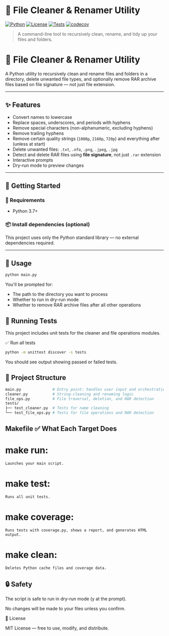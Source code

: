 # 🧹 File Cleaner & Renamer Utility

[![Python](https://img.shields.io/badge/python-3.7%2B-blue.svg)](https://www.python.org/)
[![License](https://img.shields.io/badge/license-MIT-green.svg)](LICENSE)
[![Tests](https://github.com/copeia/scripts/actions/workflows/t_cleaner.yaml/badge.svg)](https://github.com/copeia/scripts/actions)
[![codecov](https://codecov.io/gh/copeia/scripts/branch/master/graph/badge.svg)](https://codecov.io/gh/copeia/scripts)

> A command-line tool to recursively clean, rename, and tidy up your files and folders.

# 🧹 File Cleaner & Renamer Utility

A Python utility to recursively clean and rename files and folders in a directory, delete unwanted file types, and optionally remove RAR archive files based on file signature — not just file extension.

---

## ✨ Features

- Convert names to lowercase
- Replace spaces, underscores, and periods with hyphens
- Remove special characters (non-alphanumeric, excluding hyphens)
- Remove trailing hyphens
- Remove certain quality strings (`1080p`, `2160p`, `720p`) and everything after (unless at start)
- Delete unwanted files: `.txt`, `.nfo`, `.png`, `.jpeg`, `.jpg`
- Detect and delete RAR files using **file signature**, not just `.rar` extension
- Interactive prompts
- Dry-run mode to preview changes

---

## 🏁 Getting Started

### 🔧 Requirements

- Python 3.7+

### 📦 Install dependencies (optional)

This project uses only the Python standard library — no external dependencies required.

---

## 🚀 Usage

```bash
python main.py
```

You'll be prompted for:

- The path to the directory you want to process
- Whether to run in dry-run mode
- Whether to remove RAR archive files after all other operations

## 🧪 Running Tests

This project includes unit tests for the cleaner and file operations modules.

✅ Run all tests

```bash
python -m unittest discover -s tests
```

You should see output showing passed or failed tests.

## 🧱 Project Structure

```bash
main.py              # Entry point: handles user input and orchestration
cleaner.py           # String-cleaning and renaming logic
file_ops.py          # File traversal, deletion, and RAR detection
tests/
├── test_cleaner.py  # Tests for name cleaning
└── test_file_ops.py # Tests for file operations and RAR detection
```

## Makefile ✅ What Each Target Does
# make run: 
    Launches your main script.

# make test: 
    Runs all unit tests.

# make coverage: 
    Runs tests with coverage.py, shows a report, and generates HTML output.

# make clean: 
    Deletes Python cache files and coverage data.

## 🔒 Safety

The script is safe to run in dry-run mode (y at the prompt).

No changes will be made to your files unless you confirm.

📜 License

MIT License — free to use, modify, and distribute.